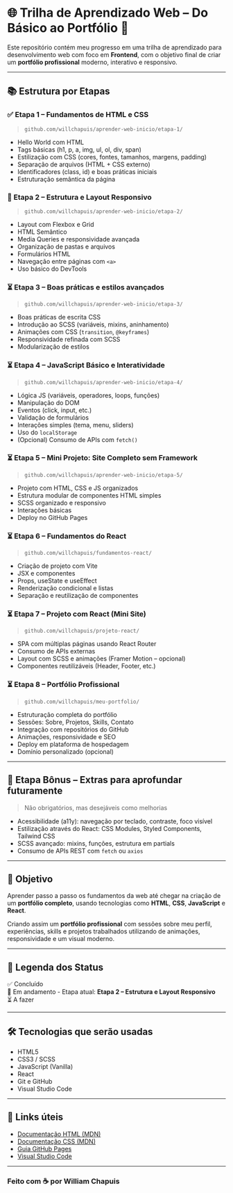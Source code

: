 # 🌐 Trilha de Aprendizado Web – Do Básico ao Portfólio 🚀

Este repositório contém meu progresso em uma trilha de aprendizado para desenvolvimento web com foco em **Frontend**, com o objetivo final de criar um **portfólio profissional** moderno, interativo e responsivo.

---

## 📚 Estrutura por Etapas

### ✅ Etapa 1 – Fundamentos de HTML e CSS  
> `github.com/willchapuis/aprender-web-inicio/etapa-1/`  
- Hello World com HTML  
- Tags básicas (h1, p, a, img, ul, ol, div, span)  
- Estilização com CSS (cores, fontes, tamanhos, margens, padding)  
- Separação de arquivos (HTML + CSS externo)  
- Identificadores (class, id) e boas práticas iniciais  
- Estruturação semântica da página  

### 🔄 Etapa 2 – Estrutura e Layout Responsivo  
> `github.com/willchapuis/aprender-web-inicio/etapa-2/`  
- Layout com Flexbox e Grid  
- HTML Semântico  
- Media Queries e responsividade avançada  
- Organização de pastas e arquivos  
- Formulários HTML  
- Navegação entre páginas com `<a>`  
- Uso básico do DevTools  

### ⏳ Etapa 3 – Boas práticas e estilos avançados  
> `github.com/willchapuis/aprender-web-inicio/etapa-3/`  
- Boas práticas de escrita CSS  
- Introdução ao SCSS (variáveis, mixins, aninhamento)  
- Animações com CSS (`transition`, `@keyframes`)  
- Responsividade refinada com SCSS  
- Modularização de estilos  

### ⏳ Etapa 4 – JavaScript Básico e Interatividade  
> `github.com/willchapuis/aprender-web-inicio/etapa-4/`  
- Lógica JS (variáveis, operadores, loops, funções)  
- Manipulação do DOM  
- Eventos (click, input, etc.)  
- Validação de formulários  
- Interações simples (tema, menu, sliders)  
- Uso do `localStorage`  
- (Opcional) Consumo de APIs com `fetch()`  

### ⏳ Etapa 5 – Mini Projeto: Site Completo sem Framework  
> `github.com/willchapuis/aprender-web-inicio/etapa-5/`  
- Projeto com HTML, CSS e JS organizados  
- Estrutura modular de componentes HTML simples  
- SCSS organizado e responsivo  
- Interações básicas  
- Deploy no GitHub Pages  

### ⏳ Etapa 6 – Fundamentos do React  
> `github.com/willchapuis/fundamentos-react/`  
- Criação de projeto com Vite  
- JSX e componentes  
- Props, useState e useEffect  
- Renderização condicional e listas  
- Separação e reutilização de componentes  

### ⏳ Etapa 7 – Projeto com React (Mini Site)  
> `github.com/willchapuis/projeto-react/`  
- SPA com múltiplas páginas usando React Router  
- Consumo de APIs externas  
- Layout com SCSS e animações (Framer Motion – opcional)  
- Componentes reutilizáveis (Header, Footer, etc.)  

### ⏳ Etapa 8 – Portfólio Profissional
> `github.com/willchapuis/meu-portfolio/`  
- Estruturação completa do portfólio  
- Sessões: Sobre, Projetos, Skills, Contato  
- Integração com repositórios do GitHub  
- Animações, responsividade e SEO  
- Deploy em plataforma de hospedagem  
- Domínio personalizado (opcional)  

---

## 🎁 Etapa Bônus – Extras para aprofundar futuramente  
> Não obrigatórios, mas desejáveis como melhorias  

- Acessibilidade (a11y): navegação por teclado, contraste, foco visível  
- Estilização através do React: CSS Modules, Styled Components, Tailwind CSS  
- SCSS avançado: mixins, funções, estrutura em partials  
- Consumo de APIs REST com `fetch` ou `axios`  

---

## 🎯 Objetivo
Aprender passo a passo os fundamentos da web até chegar na criação de um **portfólio completo**, usando tecnologias como **HTML**, **CSS**, **JavaScript** e **React**.

Criando assim um **portfólio profissional** com sessões sobre meu perfil, experiências, skills e projetos trabalhados utilizando de animações, responsividade e um visual moderno.

---

## 🔖 Legenda dos Status

✅ Concluído  
🔄 Em andamento - Etapa atual: **Etapa 2 – Estrutura e Layout Responsivo**  
⏳ A fazer  

---

## 🛠 Tecnologias que serão usadas

- HTML5  
- CSS3 / SCSS  
- JavaScript (Vanilla)  
- React  
- Git e GitHub  
- Visual Studio Code  

---

## 🔗 Links úteis

- [Documentação HTML (MDN)](https://developer.mozilla.org/pt-BR/docs/Web/HTML)  
- [Documentação CSS (MDN)](https://developer.mozilla.org/pt-BR/docs/Web/CSS)  
- [Guia GitHub Pages](https://pages.github.com/)  
- [Visual Studio Code](https://code.visualstudio.com/)  

---

### Feito com ☕ por William Chapuis
